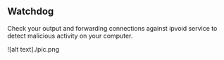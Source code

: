## Watchdog

Check your output and forwarding connections against ipvoid service to detect
malicious activity on your computer.

![alt text]./pic.png
